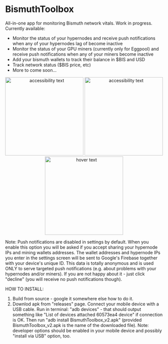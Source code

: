 # BismuthToolbox

All-in-one app for monitoring Bismuth network vitals.
 Work in progress. Currently available:
* Monitor the status of your hypernodes and receive push notifications when any of your hypernodes lag of become inactive
* Monitor the status of your GPU miners (currently only for Eggpool) and receive push notifications when any of your miners become inactive
* Add your bismuth wallets to track their balance in $BIS and USD
* Track network status ($BIS price, etc)
* More to come soon...

<p align="center">
    <img src="https://user-images.githubusercontent.com/49869348/83574008-6e877c00-a524-11ea-8e3a-29fc79377d85.png" width="250" alt="accessibility text">
    <img src="https://user-images.githubusercontent.com/49869348/83572052-ce7c2380-a520-11ea-9aaf-e6eccf97189e.png" width="250" alt="accessibility text">
    <img src="https://user-images.githubusercontent.com/49869348/83572017-be644400-a520-11ea-84de-0569c39e868c.png" width="250" title="hover text">
</p>

Note: Push notifications are disabled in settings by default. When you enable this option you will be asked if you accept sharing your hypernode IPs and mining wallets addresses. The wallet addresses and hypernode IPs you enter in the settings screen will be sent to Google's Firebase together with your device's unique ID. This data is totally anonymous and is used ONLY to serve targeted push notifications (e.g. about problems with your hypernodes and/or miners). If you are not happy about it - just click "decline" (you will receive no push notifications though).

HOW TO INSTALL:
1. Build from source - google it somewhere else how to do it.
2. Downlod apk from "releases" page. Connect your mobile device with a USB cable. Run in terminal: "adb devices" - that should output something like "List of devices attached 60573ea4	device"  if connection is OK. Then run "adb install BismuthToolbox_v2.apk" (provided BismuthToolbox_v2.apk is the name of the downloaded file). Note: developer options should be enabled in your mobile device and possibly "install via USB" option, too.

